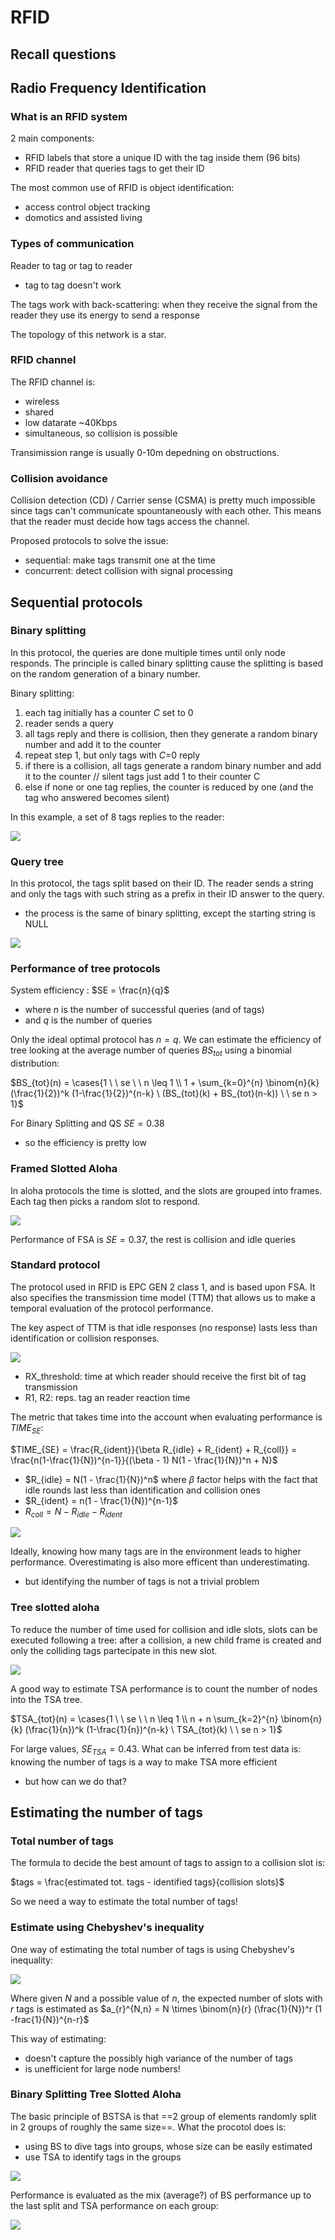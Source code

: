 # RFID

## Recall questions

## Radio Frequency Identification

### What is an RFID system

2 main components:
- RFID labels that store a unique ID with the tag inside them (96 bits)
- RFID reader that queries tags to get their ID

The most common use of RFID is object identification:
- access control object tracking
- domotics and assisted living

### Types of communication

Reader to tag or tag to reader
- tag to tag doesn't work 

The tags work with back-scattering: when they receive the signal from the reader
they use its energy to send a response

The topology of this network is a star.

### RFID channel

The RFID channel is:
- wireless
- shared
- low datarate ~40Kbps
- simultaneous, so collision is possible

Transimission range is usually 0-10m depedning on obstructions.

### Collision avoidance

Collision detection (CD) / Carrier sense (CSMA) is pretty much impossible since tags can't communicate spountaneously with each other.
This means that the reader must decide how tags access the channel.

Proposed protocols to solve the issue:
- sequential: make tags transmit one at the time
- concurrent: detect collision with signal processing

## Sequential protocols

### Binary splitting

In this protocol, the queries are done multiple times until only node responds.
The principle is called binary splitting cause the splitting is based on the random generation of a binary number.

Binary splitting:
1. each tag initially has a counter $C$ set to 0
2. reader sends a query
3. all tags reply and there is collision, then they generate a random binary number and add it to the counter
4. repeat step 1, but only tags with $C$=0 reply
5. if there is a collision, all tags generate a random binary number and add it to the counter // silent tags just add 1 to their counter C
6. else if none or one tag replies, the counter is reduced by one (and the tag who answered becomes silent) 

In this example, a set of 8 tags replies to the reader:

![](./static/AN/binaryspl.png)

### Query tree

In this protocol, the tags split based on their ID. The reader sends a string and only the tags with such string as a prefix in their ID answer to the query.
- the process is the same of binary splitting, except the starting string is NULL

![](./static/AN/querytrees.png)

### Performance of tree protocols

System efficiency : $SE = \frac{n}{q}$
- where $n$ is the number of successful queries (and of tags)
- and $q$ is the number of queries

Only the ideal optimal protocol has $n=q$. We can estimate the efficiency of tree looking at the average
number of queries $BS_{tot}$ using a binomial distribution:

$BS_{tot}(n) = \cases{1 \ \ se \ \ n \leq 1 \\ 1 + \sum_{k=0}^{n} \binom{n}{k} (\frac{1}{2})^k  (1-\frac{1}{2})^{n-k} \ (BS_{tot}(k) + BS_{tot}(n-k)) \ \ se n > 1}$

For Binary Splitting and QS $SE = 0.38$
- so the efficiency is pretty low

### Framed Slotted Aloha 

In aloha protocols the time is slotted, and the slots are grouped into frames. Each tag then picks a random slot to respond.

![](./static/AN/fslaloha.png)

Performance of FSA is $SE = 0.37$, the rest is collision and idle queries

### Standard protocol

The protocol used in RFID is EPC GEN 2 class 1, and is based upon FSA. It also specifies the transmission time model (TTM) that allows us to make a temporal evaluation of the protocol performance.

The key aspect of TTM is that idle responses (no response) lasts less than identification or collision responses.

![](./static/AN/TTM.png)

- RX_threshold: time at which reader should receive the first bit of tag transmission
- R1, R2: reps. tag an reader reaction time

The metric that takes time into the account when evaluating performance is $TIME_{SE}$:

$TIME_{SE} = \frac{R_{ident}}{\beta R_{idle} + R_{ident} + R_{coll}} = \frac{n(1-\frac{1}{N})^{n-1}}{(\beta - 1) N(1 - \frac{1}{N})^n + N}$
- $R_{idle} = N(1 - \frac{1}{N})^n$ where $\beta$ factor helps with the fact that idle rounds last less than identification and collision ones
- $R_{ident} = n(1 - \frac{1}{N})^{n-1}$
- $R_{coll} = N - R_{idle} - R_{ident}$

![](./static/AN/fsaperf.png)

Ideally, knowing how many tags are in the environment leads to higher performance. Overestimating is also 
more efficent than underestimating.
- but identifying the number of tags is not a trivial problem

### Tree slotted aloha

To reduce the number of time used for collision and idle slots, slots can be executed following a tree:
after a collision, a new child frame is created and only the colliding tags partecipate in this new slot.

![](./static/AN/TSA.png)

A good way to estimate TSA performance is to count the number of nodes into the TSA tree.

$TSA_{tot}(n) = \cases{1 \ \ se \ \ n \leq 1 \\ n + n \sum_{k=2}^{n} \binom{n}{k} (\frac{1}{n})^k  (1-\frac{1}{n})^{n-k} \ TSA_{tot}(k) \ \ se n > 1}$

For large values, $SE_{TSA} = 0.43$. What can be inferred from test data is: knowing the number of tags is a way to make TSA more efficient
- but how can we do that?

## Estimating the number of tags

### Total number of tags

The formula to decide the best amount of tags to assign to a collision slot is:

$tags = \frac{estimated tot. tags - identified tags}{collision slots}$

So we need a way to estimate the total number of tags!

### Estimate using Chebyshev's inequality

One way of estimating the total number of tags is using Chebyshev's inequality:

![](./static/AN/chebyshev.png)

Where given $N$ and a possible value of $n$, the expected number of slots with $r$ tags is estimated as $a_{r}^{N,n} = N \times \binom{n}{r}  (\frac{1}{N})^r (1 -frac{1}{N})^{n-r}$ 

This way of estimating:
- doesn't capture the possibly high variance of the number of tags
- is unefficient for large node numbers!

### Binary Splitting Tree Slotted Aloha

The basic principle of BSTSA is that ==2 group of elements randomly split in 2 groups of roughly the same size==.
What the procotol does is:
- using BS to dive tags into groups, whose size can be easily estimated
- use TSA to identify tags in the groups

![](./static/AN/BSTSA.png)

Performance is evaluated as the mix (average?) of BS performance up to the last split and TSA performance on each group:

![](./static/AN/BSTSAperf.png)
